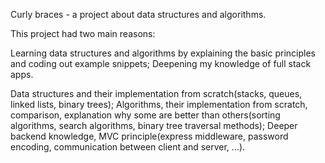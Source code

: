 <!-- name -->
Curly braces - a project about data structures and algorithms.

<!-- descriptipon -->
This project had two main reasons:

Learning data structures and algorithms by explaining the basic principles and coding out example snippets;
Deepening my knowledge of full stack apps.

<!-- things learned -->
Data structures and their implementation from scratch(stacks, queues, linked lists, binary trees);
Algorithms, their implementation from scratch, comparison, explanation why some are better than others(sorting algorithms, 
search algorithms, binary tree traversal methods);
Deeper backend knowledge, MVC principle(express middleware, password encoding, communication between client and server, ...).